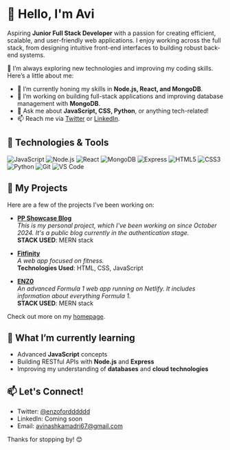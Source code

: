 # 👋 Hello, I'm Avi

Aspiring **Junior Full Stack Developer** with a passion for creating efficient, scalable, and user-friendly web applications. I enjoy working across the full stack, from designing intuitive front-end interfaces to building robust back-end systems.

🚀 I’m always exploring new technologies and improving my coding skills. Here’s a little about me:

- 🌱 I’m currently honing my skills in **Node.js, React, and MongoDB**.
- 🔭 I’m working on building full-stack applications and improving database management with **MongoDB**.
- 💬 Ask me about **JavaScript, CSS, Python**, or anything tech-related!
- 📫 Reach me via [Twitter](https://twitter.com/enzofordddddd) or [LinkedIn](#).

## 🔧 Technologies & Tools
![JavaScript](https://img.shields.io/badge/-JavaScript-black?style=flat-square&logo=javascript)
![Node.js](https://img.shields.io/badge/-Node.js-black?style=flat-square&logo=node.js)
![React](https://img.shields.io/badge/-React-black?style=flat-square&logo=react)
![MongoDB](https://img.shields.io/badge/-MongoDB-black?style=flat-square&logo=mongodb)
![Express](https://img.shields.io/badge/-Express-black?style=flat-square&logo=express)
![HTML5](https://img.shields.io/badge/-HTML5-black?style=flat-square&logo=html5)
![CSS3](https://img.shields.io/badge/-CSS3-black?style=flat-square&logo=css3)
![Python](https://img.shields.io/badge/-Python-black?style=flat-square&logo=python)
![Git](https://img.shields.io/badge/-Git-black?style=flat-square&logo=git)
![VS Code](https://img.shields.io/badge/-VS%20Code-black?style=flat-square&logo=visual-studio-code)

## 📂 My Projects
Here are a few of the projects I’ve been working on:

- **[PP Showcase Blog](https://github.com/avikkk19/mern-blog)**  
  _This is my personal project, which I've been working on since October 2024. It's a public blog currently in the authentication stage._  
  **STACK USED**: MERN stack

- **[Fitfinity](https://github.com/avikkk19/FitfinityWeb)**  
  _A web app focused on fitness._  
  **Technologies Used**: HTML, CSS, JavaScript

- **[ENZ0](https://github.com/avikkk19/FitfinityWeb)**  
  _An advanced Formula 1 web app running on Netlify. It includes information about everything Formula 1._  
  **STACK USED**: MERN stack

Check out more on my [homepage](https://github.com/avikkk19).

## 🌟 What I’m currently learning
- Advanced **JavaScript** concepts
- Building RESTful APIs with **Node.js** and **Express**
- Improving my understanding of **databases** and **cloud technologies**

## 📫 Let's Connect!
- Twitter: [@enzofordddddd](https://twitter.com/enzofordddddd)
- LinkedIn: Coming soon
- Email: [avinashkamadri67@gmail.com](mailto:avinashkamadri67@gmail.com)

Thanks for stopping by! 😊
